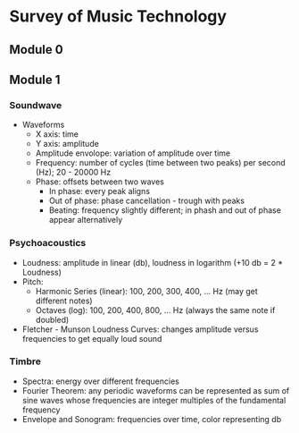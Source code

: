 # Survey of Music Technology

## Module 0

## Module 1
### Soundwave
- Waveforms
	- X axis: time
	- Y axis: amplitude
	- Amplitude envolope: variation of amplitude over time
	- Frequency: number of cycles (time between two peaks) per second (Hz); 20 - 20000 Hz
	- Phase: offsets between two waves
		- In phase: every peak aligns
		- Out of phase: phase cancellation - trough with peaks
		- Beating: frequency slightly different; in phash and out of phase appear alternatively
### Psychoacoustics
- Loudness: amplitude in linear (db), loudness in logarithm (+10 db = 2 * Loudness)
- Pitch:
	- Harmonic Series (linear): 100, 200, 300, 400, ... Hz (may get different notes)
	- Octaves (log): 100, 200, 400, 800, ... Hz (always the same note if doubled)
- Fletcher - Munson Loudness Curves: changes amplitude versus frequencies to get equally loud sound
### Timbre
- Spectra: energy over different frequencies
- Fourier Theorem: any periodic waveforms can be represented as sum of sine waves whose frequencies are integer multiples of the fundamental frequency
- Envelope and Sonogram: frequencies over time, color representing db